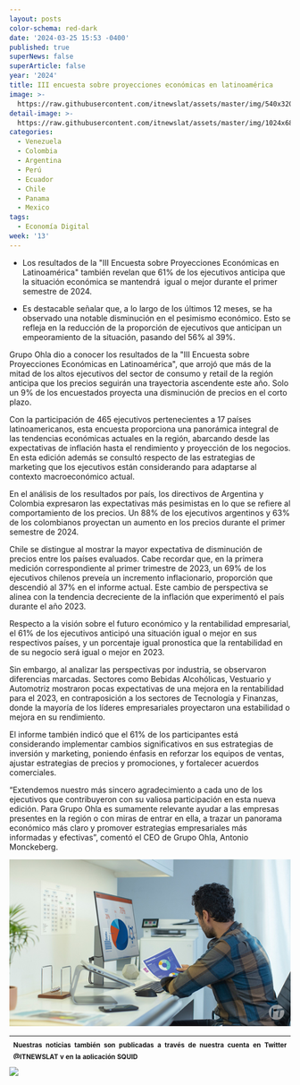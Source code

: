 ```yaml
---
layout: posts
color-schema: red-dark
date: '2024-03-25 15:53 -0400'
published: true
superNews: false
superArticle: false
year: '2024'
title: III encuesta sobre proyecciones económicas en latinoamérica
image: >-
  https://raw.githubusercontent.com/itnewslat/assets/master/img/540x320/Analisis-Graficos-p.jpg
detail-image: >-
  https://raw.githubusercontent.com/itnewslat/assets/master/img/1024x680/Analisis-Graficos-g.jpg
categories:
  - Venezuela
  - Colombia
  - Argentina
  - Perú
  - Ecuador
  - Chile
  - Panama
  - Mexico
tags:
  - Economía Digital
week: '13'
---
```

- Los resultados de la "III Encuesta sobre Proyecciones Económicas en Latinoamérica" también revelan que 61% de los ejecutivos anticipa que la situación económica se mantendrá  igual o mejor durante el primer semestre de 2024.

- Es destacable señalar que, a lo largo de los últimos 12 meses, se ha observado una notable disminución en el pesimismo económico. Esto se refleja en la reducción de la proporción de ejecutivos que anticipan un empeoramiento de la situación, pasando del 56% al 39%.

Grupo Ohla dio a conocer los resultados de la "III Encuesta sobre Proyecciones Económicas en Latinoamérica", que arrojó que más de la mitad de los altos ejecutivos del sector de consumo y retail de la región anticipa que los precios seguirán una trayectoria ascendente este año. Solo un 9% de los encuestados proyecta una disminución de precios en el corto plazo.

Con la participación de 465 ejecutivos pertenecientes a 17 países latinoamericanos, esta encuesta proporciona una panorámica integral de las tendencias económicas actuales en la región, abarcando desde las expectativas de inflación hasta el rendimiento y proyección de los negocios. En esta edición además se consultó respecto de las estrategias de marketing que los ejecutivos están considerando para adaptarse al contexto macroeconómico actual.

En el análisis de los resultados por país, los directivos de Argentina y Colombia expresaron las expectativas más pesimistas en lo que se refiere al comportamiento de los precios. Un 88% de los ejecutivos argentinos y 63% de los colombianos proyectan un aumento en los precios durante el primer semestre de 2024.

Chile se distingue al mostrar la mayor expectativa de disminución de precios entre los países evaluados. Cabe recordar que, en la primera medición correspondiente al primer trimestre de 2023, un 69% de los ejecutivos chilenos preveía un incremento inflacionario, proporción que descendió al 37% en el informe actual. Este cambio de perspectiva se alinea con la tendencia decreciente de la inflación que experimentó el país durante el año 2023.

Respecto a la visión sobre el futuro económico y la rentabilidad empresarial, el 61% de los ejecutivos anticipó una situación igual o mejor en sus respectivos países, y un porcentaje igual pronostica que la rentabilidad en de su negocio será igual o mejor en 2023.

Sin embargo, al analizar las perspectivas por industria, se observaron diferencias marcadas. Sectores como Bebidas Alcohólicas, Vestuario y Automotriz mostraron pocas expectativas de una mejora en la rentabilidad para el 2023, en contraposición a los sectores de Tecnología y Finanzas, donde la mayoría de los líderes empresariales proyectaron una estabilidad o mejora en su rendimiento.

El informe también indicó que el 61% de los participantes está considerando implementar cambios significativos en sus estrategias de inversión y marketing, poniendo énfasis en reforzar los equipos de ventas, ajustar estrategias de precios y promociones, y fortalecer acuerdos comerciales.

“Extendemos nuestro más sincero agradecimiento a cada uno de los ejecutivos que contribuyeron con su valiosa participación en esta nueva edición. Para Grupo Ohla es sumamente relevante ayudar a las empresas presentes en la región o con miras de entrar en ella, a trazar un panorama económico más claro y promover estrategias empresariales más informadas y efectivas”, comentó el CEO de Grupo Ohla, Antonio Monckeberg.

![](https://raw.githubusercontent.com/itnewslat/assets/master/img/540x320/Analisis-Graficos-p.jpg)

<table style="height: 42px;" width="569">
<tbody>
<tr>
<td style="text-align: justify;"><sub><strong>Nuestras noticias también son publicadas a través de nuestra cuenta en Twitter <a href="https://twitter.com/itnewslat?lang=es">@ITNEWSLAT</a> y en la aplicación <a href="https://squidapp.co/en/">SQUID</a></strong></sub></td>
</tr>
</tbody>
</table>

<img src="https://tracker.metricool.com/c3po.jpg?hash=56f88a41e39ab42c063cc51676587a04"/>
